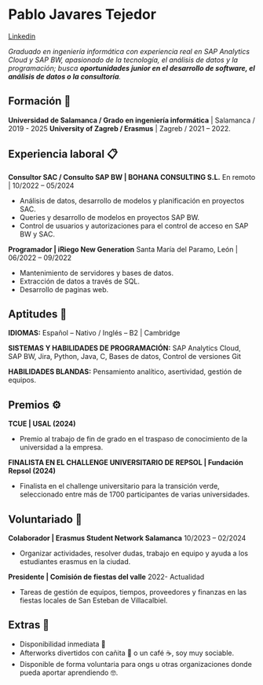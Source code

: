 # **Pablo Javares Tejedor**

[Linkedin](https://www.linkedin.com/in/pablo-javares-tejedor-143752135/)

_Graduado en ingeniería informática con experiencia real en SAP Analytics Cloud y SAP BW, apasionado de la tecnología, el análisis de datos y la programación; busca **oportunidades junior en el desarrollo de software, el análisis de datos o la consultoría**._

## **Formación** 🚀

**Universidad de Salamanca / Grado en ingeniería informática** | Salamanca / 2019 - 2025
**University of Zagreb / Erasmus** | Zagreb / 2021 – 2022.

## **Experiencia laboral** 📋

**Consultor SAC / Consulto SAP BW | BOHANA CONSULTING S.L.** 
En remoto | 10/2022 – 05/2024
* Análisis de datos, desarrollo de modelos y planificación en proyectos SAC.
*	Queries y desarrollo de modelos en proyectos SAP BW.
*	Control de usuarios y autorizaciones para el control de acceso en SAP BW y SAC.
  
**Programador | iRiego New Generation**
Santa María del Paramo, León | 06/2022 – 09/2022
*	Mantenimiento de servidores y bases de datos.
*	Extracción de datos a través de SQL.
*	Desarrollo de paginas web.

## **Aptitudes** 🔧

**IDIOMAS:** Español – Nativo / Inglés – B2 | Cambridge

**SISTEMAS Y HABILIDADES DE PROGRAMACIÓN:** SAP Analytics Cloud, SAP BW, Jira, Python, Java, C, Bases de datos, Control de versiones Git

**HABILIDADES BLANDAS:** Pensamiento analítico, asertividad, gestión de equipos.

## **Premios** ⚙️

**TCUE | USAL (2024)**
*	Premio al trabajo de fin de grado en el traspaso de conocimiento de la universidad a la empresa.

**FINALISTA EN EL CHALLENGE UNIVERSITARIO DE REPSOL | Fundación Repsol (2024)**
*	Finalista en el challenge universitario para la transición verde, seleccionado entre más de 1700 participantes de varias universidades.

## **Voluntariado** 🔩

**Colaborador | Erasmus Student Network Salamanca**
10/2023 – 02/2024
*	Organizar actividades, resolver dudas, trabajo en equipo y ayuda a los estudiantes erasmus en la ciudad.
  
**Presidente | Comisión de fiestas del valle**
2022- Actualidad
*	Tareas de gestión de equipos, tiempos, proveedores y finanzas en las fiestas locales de San Esteban de Villacalbiel.

## Extras 🎁

* Disponibilidad inmediata 📢
* Afterworks divertidos con cañita 🍺 o un café ☕, soy muy sociable. 
* Disponible de forma voluntaria para ongs u otras organizaciones donde pueda aportar aprendiendo 🤓.
